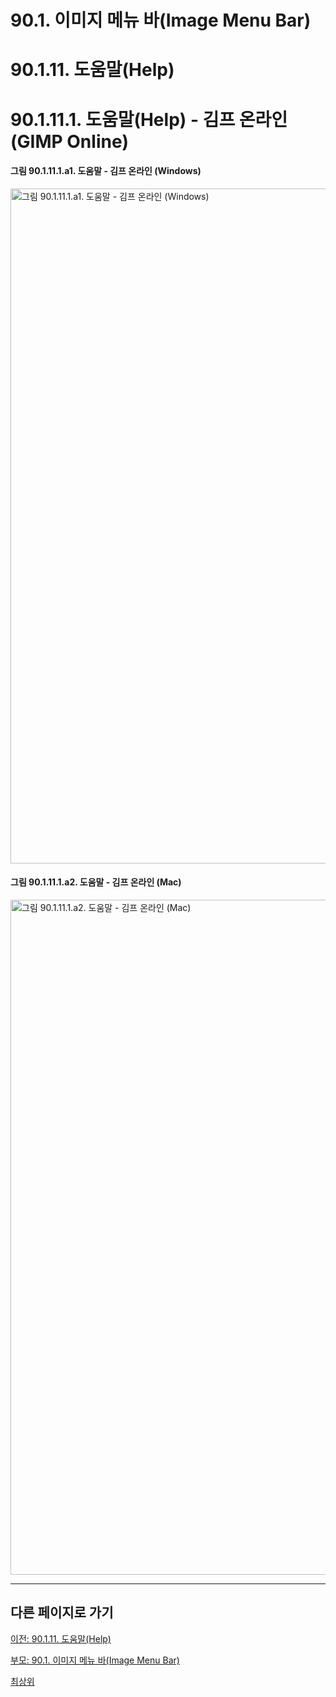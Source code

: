 # 90.1. 이미지 메뉴 바(Image Menu Bar)
# 90.1.11. 도움말(Help)
# 90.1.11.1. 도움말(Help) - 김프 온라인(GIMP Online)

#### 그림 90.1.11.1.a1. 도움말 - 김프 온라인 (Windows)
<img width="1080" alt="그림 90.1.11.1.a1. 도움말 - 김프 온라인 (Windows)" environment="Windows 10 GIMP 2.10.36" src="https://github.com/wonder13662/gimp/assets/15767104/9daf9a59-75b6-484e-b5e8-d646571568f5">

#### 그림 90.1.11.1.a2. 도움말 - 김프 온라인 (Mac)
<img width="1080" alt="그림 90.1.11.1.a2. 도움말 - 김프 온라인 (Mac)" environment="MacOS:Sonoma 14.2.1 GIMP 2.10.36" src="https://github.com/wonder13662/gimp/assets/15767104/658c60e6-5aff-44b7-aa7c-373393dc44b7">

***

## 다른 페이지로 가기

[이전: 90.1.11. 도움말(Help)](./90-01-11-help.md)

[부모: 90.1. 이미지 메뉴 바(Image Menu Bar)](./90-01-00-image-menu-bar.md)

[최상위](./00-home.md)
